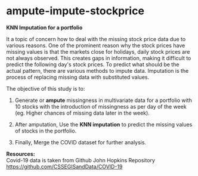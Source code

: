 # ampute-impute-stockprice
<b> KNN Imputation for a portfolio</b>

It a topic of concern how to deal with the missing stock price data due to various reasons. One of the prominent reason why the stock prices have missing values is that the markets close for holidays, daily stock prices are not always observed. This creates gaps in information, making it difficult to predict the following day's stock prices. To predict what should be the actual pattern, there are various methods to impute data. Imputation is the process of replacing missing data with substituted values.

The objective of this study is to:
1. Generate or <b>ampute</b> missingness in multivariate data for a portfolio with 10 stocks with the introduction of missingness as per day of the week (eg. Higher chances of missing data later in the week).

2. After amputation, Use the <b>KNN imputation</b> to predict the missing values of stocks in the portfolio.

3. Finally, Merge the COVID dataset for further analysis.


<b>Resources:</b>
<br>Covid-19 data is taken from Github John Hopkins Repository
<br>https://github.com/CSSEGISandData/COVID-19
